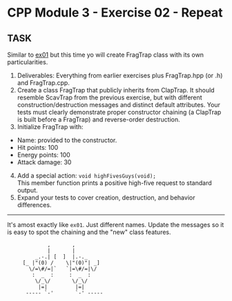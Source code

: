 # CPP Module 3 - Exercise 02 - Repeat

## TASK
Similar to [ex01](/CPP_Exercises_with_explanation/CPP_3/Exercise_3_01.md) but this time yo will create FragTrap class with its own particularities.

1. Deliverables: Everything from earlier exercises plus FragTrap.hpp (or .h) and FragTrap.cpp.
2. Create a class FragTrap that publicly inherits from ClapTrap. It should resemble ScavTrap from the previous exercise, but with different construction/destruction messages and distinct default attributes. Your tests must clearly demonstrate proper constructor chaining (a ClapTrap is built before a FragTrap) and reverse-order destruction.
3. Initialize FragTrap with:
- Name: provided to the constructor.
- Hit points: 100
- Energy points: 100
- Attack damage: 30
4. Add a special action: `void highFivesGuys(void);`  
This member function prints a positive high-five request to standard output.  
5. Expand your tests to cover creation, destruction, and behavior differences.

---

It's amost exactly like `ex01`. Just different names.
Update the messages so it is easy to spot the chaining and the "new" class features.

```
             ,       ,
             |       |
         _.-.| [  ]  |.-._
     [_ |"(0) /    \|"(0)"| _]
       \/=\#/=|`   `|=\#/=|\/
        :  _  :	    :  _  :
         \/_\/	     \/_\/ 
          |=| 	      |=| 
      ----- `-'	      `-' -----

```